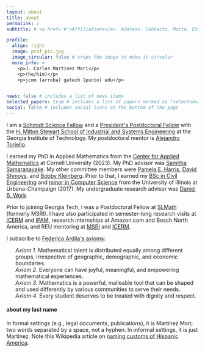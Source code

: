 ```yaml
---
layout: about
title: about
permalink: /
subtitle: # <a href='#'>Affiliations</a>. Address. Contacts. Motto. Etc.

profile:
  align: right
  image: prof_pic.jpg
  image_circular: false # crops the image to make it circular
  more_info: >
    <p>J. Carlos Martinez Mori</p>
    <p>(he/him)</p>
    <p>jcmm (arroba) gatech (punto) edu</p>


news: false # includes a list of news items
selected_papers: true # includes a list of papers marked as "selected={true}"
social: false # includes social icons at the bottom of the page
---
```


<p>
I am a <a href="https://schmidtsciencefellows.org/">Schmidt Science Fellow</a> and a <a href="https://ppfp.coe.gatech.edu/">President's Postdoctoral Fellow</a> with the <a href='https://www.isye.gatech.edu/'>H. Milton Stewart School of Industrial and Systems Engineering</a> at the Georgia Institute of Technology.
My postdoctoral mentor is <a href="https://sites.gatech.edu/alejandro-toriello/">Alejandro Toriello</a>.
</p>

<p>
I earned my PhD in Applied Mathematics from the <a href="https://www.cam.cornell.edu">Center for Applied Mathematics</a> at Cornell University (2023).
My PhD advisor was <a href="https://cee.cornell.edu/samitha/">Samitha Samaranayake</a>.
My other committee members were <a href="https://www.pamelaeharris.com/">Pamela E. Harris</a>, <a href="https://people.orie.cornell.edu/shmoys/">David Shmoys</a>, and <a href="https://www.cs.cornell.edu/~rdk/">Bobby Kleinberg</a>.
Prior to that, I earned my <a href="https://cee.illinois.edu/">BSc in Civil Engineering</a> and <a href="https://cs.illinois.edu/">minor in Computer Science</a> from the University of Illinois at Urbana-Champaign (2017). 
My undergraduate research advisor was <a href="https://lab-work.github.io/">Daniel B. Work</a>. 
</p>

<p>
Prior to joining Georgia Tech, I was a Postdoctoral Fellow at <a href="https://www.msri.org/programs/353">SLMath</a> (formerly MSRI).
I have also participated in semester-long research visits at <a href="https://icerm.brown.edu/programs/sp-s23/">ICERM</a> and <a href="https://www.ipam.ucla.edu/programs/long-programs/mathematical-challenges-and-opportunities-for-autonomous-vehicles/">IPAM</a>, research internships at Amazon.com and Bosch North America, and REU mentoring at <a href="https://www.msri.org/msri_ups/967">MSRI</a> and <a href="https://icerm.brown.edu/summerug/2022/">ICERM</a>.
</p>

<p>
I subscribe to <a href="https://www.ams.org/publications/journals/notices/201610/rnoti-p1164.pdf">Federico Ardila's axioms</a>:
<ul style="list-style-type:none;">
<li>
	<i>Axiom 1</i>. 
	Mathematical talent is distributed equally among different groups, irrespective of geographic, demographic, and economic boundaries.
</li>
<li>
	<i>Axiom 2</i>. 
	Everyone can have joyful, meaningful, and empowering mathematical experiences. 
</li>
<li>
	<i>Axiom 3</i>. 
	Mathematics is a powerful, malleable tool that can be shaped and used differently by various communities to serve their needs. 
</li>
<li>
	<i>Axiom 4</i>. Every student deserves to be treated with dignity and respect. 
</li>
</ul>
</p>

<h4>about my last name</h4>
<p>
	In formal settings (e.g., legal documents, publications), it is Martínez Mori; two words separated by a space, not a hyphen. 
	In informal settings, it is just Martínez. 
	Note this Wikipedia article on <a href="https://en.wikipedia.org/wiki/Naming_customs_of_Hispanic_America">naming customs of Hispanic America</a>.
</p>